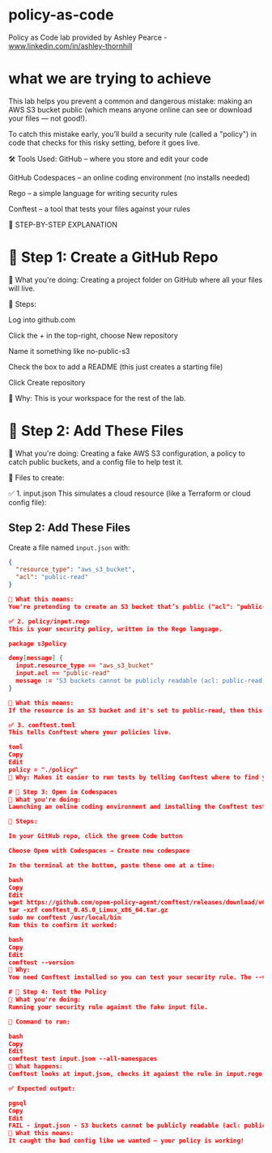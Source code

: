 # policy-as-code
Policy as Code lab provided by Ashley Pearce - www.linkedin.com/in/ashley-thornhill


# what we are trying to achieve

This lab helps you prevent a common and dangerous mistake: making an AWS S3 bucket public (which means anyone online can see or download your files — not good!).

To catch this mistake early, you’ll build a security rule (called a "policy") in code that checks for this risky setting, before it goes live.

🛠️ Tools Used:
GitHub – where you store and edit your code

GitHub Codespaces – an online coding environment (no installs needed)

Rego – a simple language for writing security rules

Conftest – a tool that tests your files against your rules

🚶 STEP-BY-STEP EXPLANATION
# 🔹 Step 1: Create a GitHub Repo
🧾 What you're doing:
Creating a project folder on GitHub where all your files will live.

👣 Steps:

Log into github.com

Click the + in the top-right, choose New repository

Name it something like no-public-s3

Check the box to add a README (this just creates a starting file)

Click Create repository

🧠 Why: This is your workspace for the rest of the lab.

# 🔹 Step 2: Add These Files
🧾 What you're doing:
Creating a fake AWS S3 configuration, a policy to catch public buckets, and a config file to help test it.

👣 Files to create:

✅ 1. input.json
This simulates a cloud resource (like a Terraform or cloud config file):

## Step 2: Add These Files

Create a file named `input.json` with:

```json
{
  "resource_type": "aws_s3_bucket",
  "acl": "public-read"
}

📌 What this means:
You're pretending to create an S3 bucket that’s public ("acl": "public-read"), which is what we want to block.

✅ 2. policy/input.rego
This is your security policy, written in the Rego language.

package s3policy

deny[message] {
  input.resource_type == "aws_s3_bucket"
  input.acl == "public-read"
  message := "S3 buckets cannot be publicly readable (acl: public-read)"
}

📌 What this means:
If the resource is an S3 bucket and it's set to public-read, then this rule will deny it and print a message.

✅ 3. conftest.toml
This tells Conftest where your policies live.

toml
Copy
Edit
policy = "./policy"
📌 Why: Makes it easier to run tests by telling Conftest where to find your Rego file.

# 🔹 Step 3: Open in Codespaces
🧾 What you're doing:
Launching an online coding environment and installing the Conftest testing tool.

👣 Steps:

In your GitHub repo, click the green Code button

Choose Open with Codespaces → Create new codespace

In the terminal at the bottom, paste these one at a time:

bash
Copy
Edit
wget https://github.com/open-policy-agent/conftest/releases/download/v0.45.0/conftest_0.45.0_Linux_x86_64.tar.gz
tar -xzf conftest_0.45.0_Linux_x86_64.tar.gz
sudo mv conftest /usr/local/bin
Run this to confirm it worked:

bash
Copy
Edit
conftest --version
📌 Why:
You need Conftest installed so you can test your security rule. The --version command checks if it installed correctly.

# 🔹 Step 4: Test the Policy
🧾 What you're doing:
Running your security rule against the fake input file.

👣 Command to run:

bash
Copy
Edit
conftest test input.json --all-namespaces
📌 What happens:
Conftest looks at input.json, checks it against the rule in input.rego, and tells you if the input breaks the rule.

✅ Expected output:

pgsql
Copy
Edit
FAIL - input.json - S3 buckets cannot be publicly readable (acl: public-read)
🎉 What this means:
It caught the bad config like we wanted — your policy is working!
